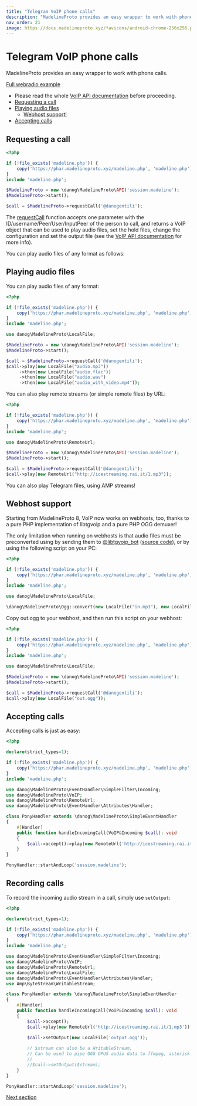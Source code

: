 ```yaml
---
title: "Telegram VoIP phone calls"
description: "MadelineProto provides an easy wrapper to work with phone calls."
nav_order: 21
image: https://docs.madelineproto.xyz/favicons/android-chrome-256x256.png
---
```

# Telegram VoIP phone calls

MadelineProto provides an easy wrapper to work with phone calls.

[Full webradio example](https://github.com/danog/magnaluna)

* Please read the whole [VoIP API documentation](https://docs.madelineproto.xyz/PHP/danog/MadelineProto/VoIP.html) before proceeding.
* [Requesting a call](#requesting-a-call)
* [Playing audio files](#playing-audio-files)
  * [Webhost support!](#webhost-support)
* [Accepting calls](#accepting-calls)


## Requesting a call
```php
<?php

if (!file_exists('madeline.php')) {
    copy('https://phar.madelineproto.xyz/madeline.php', 'madeline.php');
}
include 'madeline.php';

$MadelineProto = new \danog\MadelineProto\API('session.madeline');
$MadelineProto->start();

$call = $MadelineProto->requestCall('@danogentili');
```

The [requestCall](https://docs.madelineproto.xyz/requestCall.html) function accepts one parameter with the ID/username/Peer/User/InputPeer of the person to call, and returns a VoIP object that can be used to play audio files, set the hold files, change the configuration and set the output file (see the [VoIP API documentation](https://docs.madelineproto.xyz/PHP/danog/MadelineProto/VoIP.html) for more info).

You can play audio files of any format as follows:

## Playing audio files

You can play audio files of any format:

```php
<?php

if (!file_exists('madeline.php')) {
    copy('https://phar.madelineproto.xyz/madeline.php', 'madeline.php');
}
include 'madeline.php';

use danog\MadelineProto\LocalFile;

$MadelineProto = new \danog\MadelineProto\API('session.madeline');
$MadelineProto->start();

$call = $MadelineProto->requestCall('@danogentili');
$call->play(new LocalFile("audio.mp3"))
     ->then(new LocalFile("audio.flac"))
     ->then(new LocalFile("audio.wav")
     ->then(new LocalFile("audio_with_video.mp4"));
```

You can also play remote streams (or simple remote files) by URL:

```php
<?php

if (!file_exists('madeline.php')) {
    copy('https://phar.madelineproto.xyz/madeline.php', 'madeline.php');
}
include 'madeline.php';

use danog\MadelineProto\RemoteUrl;

$MadelineProto = new \danog\MadelineProto\API('session.madeline');
$MadelineProto->start();

$call = $MadelineProto->requestCall('@danogentili');
$call->play(new RemoteUrl("http://icestreaming.rai.it/1.mp3"));
```

You can also play Telegram files, using AMP streams!


## Webhost support

Starting from MadelineProto 8, VoIP now works on webhosts, too, thanks to a pure PHP implementation of libtgvoip and a pure PHP OGG demuxer!

The only limitation when running on webhosts is that audio files must be preconverted using by sending them to [@libtgvoip_bot](https://t.me/libtgvoip_bot) ([source code](https://github.com/danog/MadelineProto/blob/v8/examples/libtgvoipbot.php)), or by using the following script on your PC:

```php
<?php

if (!file_exists('madeline.php')) {
    copy('https://phar.madelineproto.xyz/madeline.php', 'madeline.php');
}
include 'madeline.php';

use danog\MadelineProto\LocalFile;

\danog\MadelineProto\Ogg::convert(new LocalFile("in.mp3"), new LocalFile("out.ogg"));
```

Copy out.ogg to your webhost, and then run this script on your webhost:

```php
<?php

if (!file_exists('madeline.php')) {
    copy('https://phar.madelineproto.xyz/madeline.php', 'madeline.php');
}
include 'madeline.php';

use danog\MadelineProto\LocalFile;

$MadelineProto = new \danog\MadelineProto\API('session.madeline');
$MadelineProto->start();

$call = $MadelineProto->requestCall('@danogentili');
$call->play(new LocalFile("out.ogg"));
```

## Accepting calls

Accepting calls is just as easy:

```php
<?php

declare(strict_types=1);

if (!file_exists('madeline.php')) {
    copy('https://phar.madelineproto.xyz/madeline.php', 'madeline.php');
}
include 'madeline.php';

use danog\MadelineProto\EventHandler\SimpleFilter\Incoming;
use danog\MadelineProto\VoIP;
use danog\MadelineProto\RemoteUrl;
use danog\MadelineProto\EventHandler\Attributes\Handler;

class PonyHandler extends \danog\MadelineProto\SimpleEventHandler
{
    #[Handler]
    public function handleIncomingCall(VoIP&Incoming $call): void
    {
        $call->accept()->play(new RemoteUrl('http://icestreaming.rai.it/1.mp3'));
    }
}

PonyHandler::startAndLoop('session.madeline');
```

## Recording calls

To record the incoming audio stream in a call, simply use `setOutput`:

```php
<?php

declare(strict_types=1);

if (!file_exists('madeline.php')) {
    copy('https://phar.madelineproto.xyz/madeline.php', 'madeline.php');
}
include 'madeline.php';

use danog\MadelineProto\EventHandler\SimpleFilter\Incoming;
use danog\MadelineProto\VoIP;
use danog\MadelineProto\RemoteUrl;
use danog\MadelineProto\LocalFile;
use danog\MadelineProto\EventHandler\Attributes\Handler;
use Amp\ByteStream\WritableStream;

class PonyHandler extends \danog\MadelineProto\SimpleEventHandler
{
    #[Handler]
    public function handleIncomingCall(VoIP&Incoming $call): void
    {
        $call->accept();
        $call->play(new RemoteUrl('http://icestreaming.rai.it/1.mp3'));

        $call->setOutput(new LocalFile('output.ogg'));
        
        // $stream can also be a WritableStream.
        // Can be used to pipe OGG OPUS audio data to ffmpeg, asterisk via amphp/process, amphp/socket, etc...
        //
        //$call->setOutput($stream);
    }
}

PonyHandler::startAndLoop('session.madeline');
```

<a href="https://docs.madelineproto.xyz/docs/FILES.html">Next section</a>